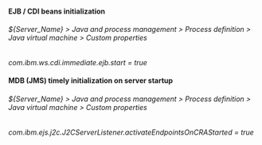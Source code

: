 #### EJB / CDI beans initialization
###### ${Server_Name} > Java and process management > Process definition > Java virtual machine > Custom properties
_com.ibm.ws.cdi.immediate.ejb.start = true_

#### MDB (JMS) timely initialization on server startup
###### ${Server_Name} > Java and process management > Process definition > Java virtual machine > Custom properties
_com.ibm.ejs.j2c.J2CServerListener.activateEndpointsOnCRAStarted = true_
